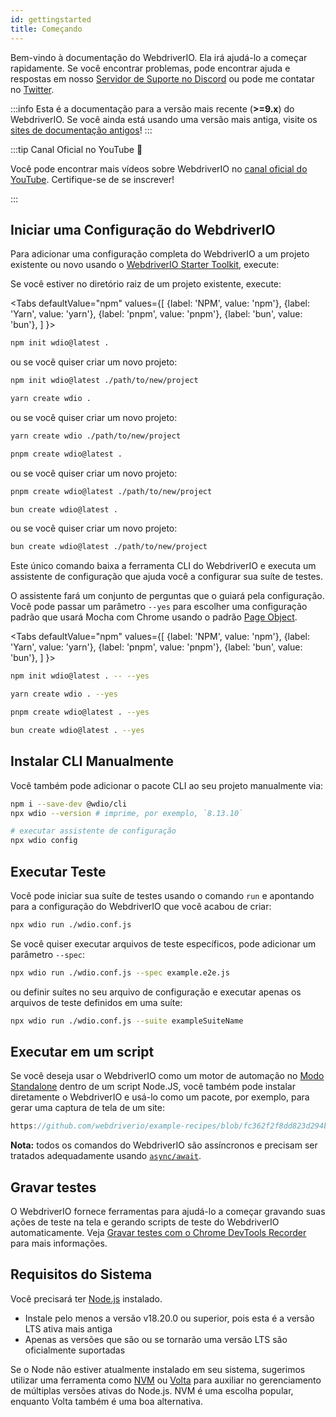 ```yaml
---
id: gettingstarted
title: Começando
---
```


Bem-vindo à documentação do WebdriverIO. Ela irá ajudá-lo a começar rapidamente. Se você encontrar problemas, pode encontrar ajuda e respostas em nosso [Servidor de Suporte no Discord](https://discord.webdriver.io) ou pode me contatar no [Twitter](https://twitter.com/webdriverio).

:::info
Esta é a documentação para a versão mais recente (__>=9.x__) do WebdriverIO. Se você ainda está usando uma versão mais antiga, visite os [sites de documentação antigos](/versions)!
:::

<LiteYouTubeEmbed
    id="rA4IFNyW54c"
    title="Getting Started with WebdriverIO"
/>

:::tip Canal Oficial no YouTube 🎥

Você pode encontrar mais vídeos sobre WebdriverIO no [canal oficial do YouTube](https://youtube.com/@webdriverio). Certifique-se de se inscrever!

:::

## Iniciar uma Configuração do WebdriverIO

Para adicionar uma configuração completa do WebdriverIO a um projeto existente ou novo usando o [WebdriverIO Starter Toolkit](https://www.npmjs.com/package/create-wdio), execute:

Se você estiver no diretório raiz de um projeto existente, execute:

<Tabs
  defaultValue="npm"
  values={[
    {label: 'NPM', value: 'npm'},
    {label: 'Yarn', value: 'yarn'},
    {label: 'pnpm', value: 'pnpm'},
    {label: 'bun', value: 'bun'},
  ]
}>
<TabItem value="npm">

```sh
npm init wdio@latest .
```

ou se você quiser criar um novo projeto:

```sh
npm init wdio@latest ./path/to/new/project
```

</TabItem>
<TabItem value="yarn">

```sh
yarn create wdio .
```

ou se você quiser criar um novo projeto:

```sh
yarn create wdio ./path/to/new/project
```

</TabItem>
<TabItem value="pnpm">

```sh
pnpm create wdio@latest .
```

ou se você quiser criar um novo projeto:

```sh
pnpm create wdio@latest ./path/to/new/project
```

</TabItem>
<TabItem value="bun">

```sh
bun create wdio@latest .
```

ou se você quiser criar um novo projeto:

```sh
bun create wdio@latest ./path/to/new/project
```

</TabItem>
</Tabs>

Este único comando baixa a ferramenta CLI do WebdriverIO e executa um assistente de configuração que ajuda você a configurar sua suíte de testes.

<CreateProjectAnimation />

O assistente fará um conjunto de perguntas que o guiará pela configuração. Você pode passar um parâmetro `--yes` para escolher uma configuração padrão que usará Mocha com Chrome usando o padrão [Page Object](https://martinfowler.com/bliki/PageObject.html).

<Tabs
  defaultValue="npm"
  values={[
    {label: 'NPM', value: 'npm'},
    {label: 'Yarn', value: 'yarn'},
    {label: 'pnpm', value: 'pnpm'},
    {label: 'bun', value: 'bun'},
  ]
}>
<TabItem value="npm">

```sh
npm init wdio@latest . -- --yes
```

</TabItem>
<TabItem value="yarn">

```sh
yarn create wdio . --yes
```

</TabItem>
<TabItem value="pnpm">

```sh
pnpm create wdio@latest . --yes
```

</TabItem>
<TabItem value="bun">

```sh
bun create wdio@latest . --yes
```

</TabItem>
</Tabs>

## Instalar CLI Manualmente

Você também pode adicionar o pacote CLI ao seu projeto manualmente via:

```sh
npm i --save-dev @wdio/cli
npx wdio --version # imprime, por exemplo, `8.13.10`

# executar assistente de configuração
npx wdio config
```

## Executar Teste

Você pode iniciar sua suíte de testes usando o comando `run` e apontando para a configuração do WebdriverIO que você acabou de criar:

```sh
npx wdio run ./wdio.conf.js
```

Se você quiser executar arquivos de teste específicos, pode adicionar um parâmetro `--spec`:

```sh
npx wdio run ./wdio.conf.js --spec example.e2e.js
```

ou definir suítes no seu arquivo de configuração e executar apenas os arquivos de teste definidos em uma suíte:

```sh
npx wdio run ./wdio.conf.js --suite exampleSuiteName
```

## Executar em um script

Se você deseja usar o WebdriverIO como um motor de automação no [Modo Standalone](/docs/setuptypes#standalone-mode) dentro de um script Node.JS, você também pode instalar diretamente o WebdriverIO e usá-lo como um pacote, por exemplo, para gerar uma captura de tela de um site:

```js reference useHTTPS
https://github.com/webdriverio/example-recipes/blob/fc362f2f8dd823d294b9bb5f92bd5991339d4591/getting-started/run-in-script.js#L2-L19
```

__Nota:__ todos os comandos do WebdriverIO são assíncronos e precisam ser tratados adequadamente usando [`async/await`](https://javascript.info/async-await).

## Gravar testes

O WebdriverIO fornece ferramentas para ajudá-lo a começar gravando suas ações de teste na tela e gerando scripts de teste do WebdriverIO automaticamente. Veja [Gravar testes com o Chrome DevTools Recorder](/docs/record) para mais informações.

## Requisitos do Sistema

Você precisará ter [Node.js](http://nodejs.org) instalado.

- Instale pelo menos a versão v18.20.0 ou superior, pois esta é a versão LTS ativa mais antiga
- Apenas as versões que são ou se tornarão uma versão LTS são oficialmente suportadas

Se o Node não estiver atualmente instalado em seu sistema, sugerimos utilizar uma ferramenta como [NVM](https://github.com/creationix/nvm) ou [Volta](https://volta.sh/) para auxiliar no gerenciamento de múltiplas versões ativas do Node.js. NVM é uma escolha popular, enquanto Volta também é uma boa alternativa.